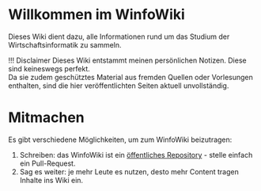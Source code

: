 # Willkommen im WinfoWiki
Dieses Wiki dient dazu, alle Informationen rund um das Studium der Wirtschaftsinformatik zu sammeln.

!!! Disclaimer
    Dieses Wiki entstammt meinen persönlichen Notizen. Diese sind keineswegs perfekt.  
    Da sie zudem geschütztes Material aus fremden Quellen oder Vorlesungen enthalten, sind die hier veröffentlichten Seiten aktuell unvollständig.

# Mitmachen
Es gibt verschiedene Möglichkeiten, um zum WinfoWiki beizutragen:

1. Schreiben: das WinfoWiki ist ein [öffentliches Repository](https://github.com/heshsum/winfowiki) - stelle einfach ein Pull-Request.
2. Sag es weiter: je mehr Leute es nutzen, desto mehr Content tragen Inhalte ins Wiki ein.  